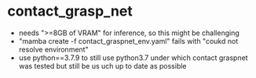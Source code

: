 # contact_grasp_net
- needs ">=8GB of VRAM" for inference, so this might be challenging
- "mamba create -f contact_graspnet_env.yaml" fails with "coukd not resolve environment"
- use python==3.7.9 to still use python3.7 under which contact graspnet was tested but still be us uch up to date as possible
